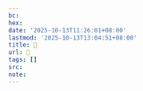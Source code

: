 ```yaml
---
bc:
hex:
date: '2025-10-13T11:26:01+08:00'
lastmod: '2025-10-13T13:04:51+08:00'
title: 󰌢
url: 󰌢
tags: []
src:
note:
---
```

